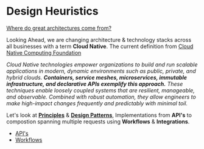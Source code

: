 # Design Heuristics

[Where do great architectures come from?](https://www.oreilly.com/radar/where-do-great-architectures-come-from/)

Looking Ahead, we are changing architecture & technology stacks across all businesses with a term **Cloud Native**. The current definition from [Cloud Native Computing Foundation](https://www.cncf.io/)

*Cloud Native technologies empower organizations to build and run scalable applications in modern, dynamic environments such as public, private, and hybrid clouds. **Containers, service meshes, microservices, immutable infrastructure, and declarative APIs exemplify this approach.** These techniques enable loosely coupled systems that are resilient, manageable, and observable. Combined with robust automation, they allow engineers to make high-impact changes frequently and predictably with minimal toil.* 

Let's look at [**Principles**](http://www.poppendieck.com/) & [**Design Patterns**](Design%20Patterns.md), Implementations from **API's** to compostion spanning multiple requests using **Workflows** & **Integrations**.

* [API's](../System/API.md)  
* [Workflows](Workflows.md)




